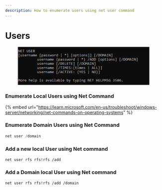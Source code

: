 ```yaml
---
description: How to enumerate users using net user command
---
```


# Users



<figure><img src="../.gitbook/assets/image (1).png" alt=""><figcaption></figcaption></figure>

### Enumerate Local Users using Net Command

{% embed url="https://learn.microsoft.com/en-us/troubleshoot/windows-server/networking/net-commands-on-operating-systems" %}

### Enumerate Domain Users using Net Command

```powershell
net user /domain
```

### Add a new local User using Net command

```
net user rfs rfs!rfs /add
```



### Add a Domain local User using Net command

```
net user rfs rfs!rfs /add /domain
```
